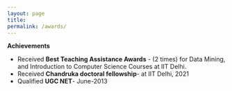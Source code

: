 ```yaml
---
layout: page
title: 
permalink: /awards/
---
```


**Achievements**
- Received **Best Teaching Assistance Awards** - (2 times) for Data Mining, and Introduction to Computer Science Courses at IIT Delhi.
- Received **Chandruka doctoral fellowship**- at IIT Delhi, 2021
- Qualified **UGC NET**- June-2013
 



